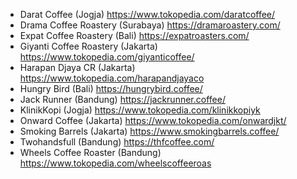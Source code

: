 - Darat Coffee (Jogja) <https://www.tokopedia.com/daratcoffee/>
- Drama Coffee Roastery (Surabaya) <https://dramaroastery.com/>
- Expat Coffee Roastery (Bali) <https://expatroasters.com/>
- Giyanti Coffee Roastery (Jakarta) <https://www.tokopedia.com/giyanticoffee/>
- Harapan Djaya CR (Jakarta) <https://www.tokopedia.com/harapandjayaco>
- Hungry Bird (Bali) <https://hungrybird.coffee/>
- Jack Runner (Bandung) <https://jackrunner.coffee/>
- KlinikKopi (Jogja) <https://www.tokopedia.com/klinikkopiyk>
- Onward Coffee (Jakarta) <https://www.tokopedia.com/onwardjkt/>
- Smoking Barrels (Jakarta) <https://www.smokingbarrels.coffee/>
- Twohandsfull (Bandung) <https://thfcoffee.com/>
- Wheels Coffee Roaster (Bandung) <https://www.tokopedia.com/wheelscoffeeroas>
